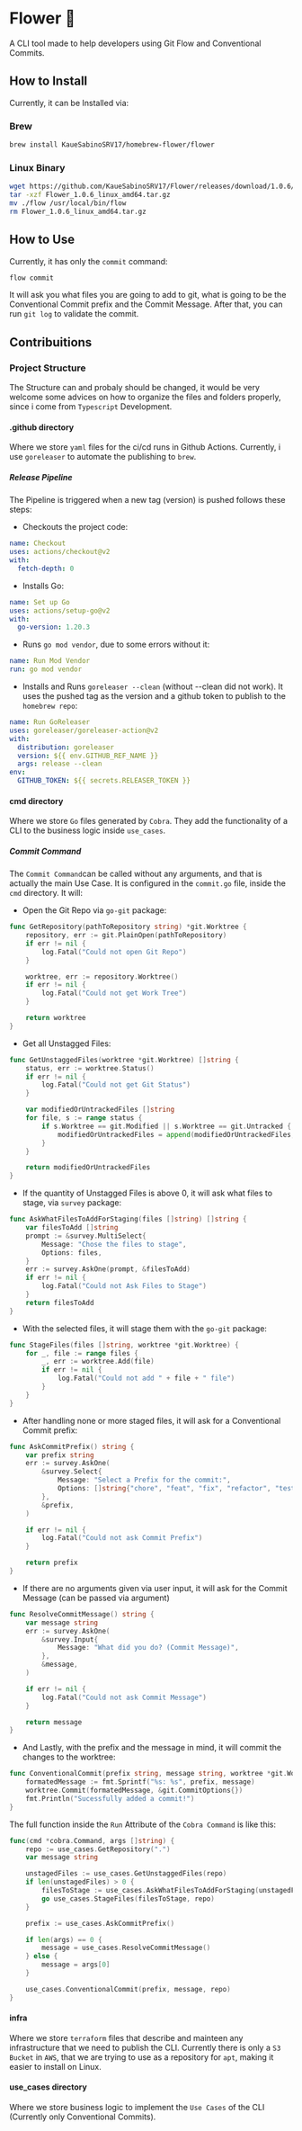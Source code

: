 # Flower 🌻

A CLI tool made to help developers using Git Flow and Conventional Commits.

## How to Install

Currently, it can be Installed via:

### Brew

```bash
brew install KaueSabinoSRV17/homebrew-flower/flower
```

### Linux Binary

```bash
wget https://github.com/KaueSabinoSRV17/Flower/releases/download/1.0.6/Flower_1.0.6_linux_amd64.tar.gz
tar -xzf Flower_1.0.6_linux_amd64.tar.gz
mv ./flow /usr/local/bin/flow
rm Flower_1.0.6_linux_amd64.tar.gz
```

## How to Use

Currently, it has only the `commit` command:

```bash
flow commit
```

It will ask you what files you are going to add to git, what is going to be the Conventional Commit prefix
and the Commit Message. After that, you can run `git log` to validate the commit.

## Contribuitions

### Project Structure

The Structure can and probaly should be changed, it would be very welcome some advices on how to organize
the files and folders properly, since i come from `Typescript` Development.

#### .github directory

Where we store `yaml` files for the ci/cd runs in Github Actions. Currently, i use `goreleaser` to automate
the publishing to `brew`.

##### Release Pipeline

The Pipeline is triggered when a new tag (version) is pushed follows these steps:

- Checkouts the project code:
```yaml
name: Checkout
uses: actions/checkout@v2
with:
  fetch-depth: 0
```
- Installs Go:
```yaml
name: Set up Go
uses: actions/setup-go@v2
with:
  go-version: 1.20.3
```
- Runs `go mod vendor`, due to some errors without it:
```yaml
name: Run Mod Vendor
run: go mod vendor
```
- Installs and Runs `goreleaser --clean` (without --clean did not work). It uses the pushed tag as the version and a github token to publish to the `homebrew repo`:
```yaml
name: Run GoReleaser
uses: goreleaser/goreleaser-action@v2
with:
  distribution: goreleaser
  version: ${{ env.GITHUB_REF_NAME }}
  args: release --clean
env:
  GITHUB_TOKEN: ${{ secrets.RELEASER_TOKEN }}
```

#### cmd directory

Where we store `Go` files generated by `Cobra`. They add the functionality of a CLI to the business logic inside
`use_cases`.

##### Commit Command

The `Commit Command`can be called without any arguments, and that is actually the main Use Case.
It is configured in the `commit.go` file, inside the `cmd` directory. It will:

- Open the Git Repo via `go-git` package:
```go
func GetRepository(pathToRepository string) *git.Worktree {
	repository, err := git.PlainOpen(pathToRepository)
	if err != nil {
		log.Fatal("Could not open Git Repo")
	}

	worktree, err := repository.Worktree()
	if err != nil {
		log.Fatal("Could not get Work Tree")
	}

	return worktree
}
```
- Get all Unstagged Files:
```go
func GetUnstaggedFiles(worktree *git.Worktree) []string {
	status, err := worktree.Status()
	if err != nil {
		log.Fatal("Could not get Git Status")
	}

	var modifiedOrUntrackedFiles []string
	for file, s := range status {
		if s.Worktree == git.Modified || s.Worktree == git.Untracked {
			modifiedOrUntrackedFiles = append(modifiedOrUntrackedFiles, file)
		}
	}

	return modifiedOrUntrackedFiles
}
```
- If the quantity of Unstagged Files is above 0, it will ask what files to stage, via `survey` package:
```go
func AskWhatFilesToAddForStaging(files []string) []string {
	var filesToAdd []string
	prompt := &survey.MultiSelect{
		Message: "Chose the files to stage",
		Options: files,
	}
	err := survey.AskOne(prompt, &filesToAdd)
	if err != nil {
		log.Fatal("Could not Ask Files to Stage")
	}
	return filesToAdd
}
```

- With the selected files, it will stage them with the `go-git` package:
```go
func StageFiles(files []string, worktree *git.Worktree) {
	for _, file := range files {
		_, err := worktree.Add(file)
		if err != nil {
			log.Fatal("Could not add " + file + " file")
		}
	}
}
```

- After handling none or more staged files, it will ask for a Conventional Commit prefix:
```go
func AskCommitPrefix() string {
	var prefix string
	err := survey.AskOne(
		&survey.Select{
			Message: "Select a Prefix for the commit:",
			Options: []string{"chore", "feat", "fix", "refactor", "tests", "docs"},
		},
		&prefix,
	)

	if err != nil {
		log.Fatal("Could not ask Commit Prefix")
	}

	return prefix
}
```

- If there are no arguments given via user input, it will ask for the Commit Message (can be passed via argument)
```go
func ResolveCommitMessage() string {
	var message string
	err := survey.AskOne(
		&survey.Input{
			Message: "What did you do? (Commit Message)",
		},
		&message,
	)

	if err != nil {
		log.Fatal("Could not ask Commit Message")
	}

	return message
}
```

- And Lastly, with the prefix and the message in mind, it will commit the changes to the worktree:
```go
func ConventionalCommit(prefix string, message string, worktree *git.Worktree) {
	formatedMessage := fmt.Sprintf("%s: %s", prefix, message)
	worktree.Commit(formatedMessage, &git.CommitOptions{})
	fmt.Println("Sucessfully added a commit!")
}
```

The full function inside the `Run` Attribute of the `Cobra Command` is like this:

```go
func(cmd *cobra.Command, args []string) {
    repo := use_cases.GetRepository(".")
    var message string

    unstagedFiles := use_cases.GetUnstaggedFiles(repo)
    if len(unstagedFiles) > 0 {
        filesToStage := use_cases.AskWhatFilesToAddForStaging(unstagedFiles)
        go use_cases.StageFiles(filesToStage, repo)
    }

    prefix := use_cases.AskCommitPrefix()

    if len(args) == 0 {
        message = use_cases.ResolveCommitMessage()
    } else {
        message = args[0]
    }

    use_cases.ConventionalCommit(prefix, message, repo)
}
```

#### infra

Where we store `terraform` files that describe and mainteen any infrastructure that we need to publish the CLI.
Currently there is only a `S3 Bucket` in `AWS`, that we are trying to use as a repository for `apt`, making it
easier to install on Linux.

#### use_cases directory

Where we store business logic to implement the `Use Cases` of the CLI (Currently only Conventional Commits).